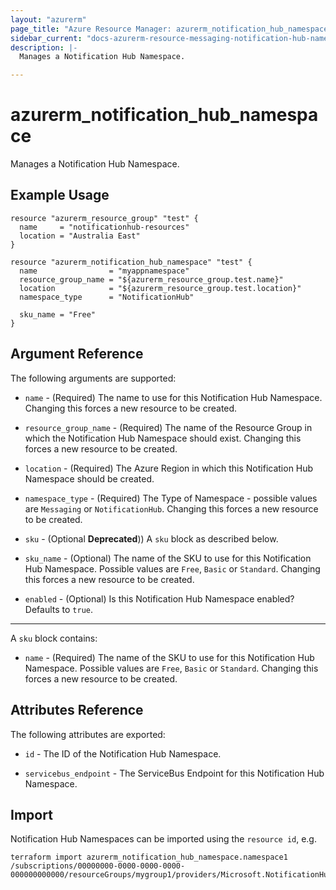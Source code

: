 ```yaml
---
layout: "azurerm"
page_title: "Azure Resource Manager: azurerm_notification_hub_namespace"
sidebar_current: "docs-azurerm-resource-messaging-notification-hub-namespace"
description: |-
  Manages a Notification Hub Namespace.

---
```


# azurerm_notification_hub_namespace

Manages a Notification Hub Namespace.

## Example Usage

```hcl
resource "azurerm_resource_group" "test" {
  name     = "notificationhub-resources"
  location = "Australia East"
}

resource "azurerm_notification_hub_namespace" "test" {
  name                = "myappnamespace"
  resource_group_name = "${azurerm_resource_group.test.name}"
  location            = "${azurerm_resource_group.test.location}"
  namespace_type      = "NotificationHub"

  sku_name = "Free"
}
```

## Argument Reference

The following arguments are supported:

* `name` - (Required) The name to use for this Notification Hub Namespace. Changing this forces a new resource to be created.

* `resource_group_name` - (Required) The name of the Resource Group in which the Notification Hub Namespace should exist. Changing this forces a new resource to be created.

* `location` - (Required) The Azure Region in which this Notification Hub Namespace should be created.

* `namespace_type` - (Required) The Type of Namespace - possible values are `Messaging` or `NotificationHub`. Changing this forces a new resource to be created.

* `sku` - (Optional **Deprecated**)) A `sku` block as described below.

* `sku_name` - (Optional) The name of the SKU to use for this Notification Hub Namespace. Possible values are `Free`, `Basic` or `Standard`. Changing this forces a new resource to be created.

* `enabled` - (Optional) Is this Notification Hub Namespace enabled? Defaults to `true`.

----

A `sku` block contains:

* `name` - (Required) The name of the SKU to use for this Notification Hub Namespace. Possible values are `Free`, `Basic` or `Standard`. Changing this forces a new resource to be created.

## Attributes Reference

The following attributes are exported:

* `id` - The ID of the Notification Hub Namespace.

* `servicebus_endpoint` - The ServiceBus Endpoint for this Notification Hub Namespace.

## Import

Notification Hub Namespaces can be imported using the `resource id`, e.g.

```shell
terraform import azurerm_notification_hub_namespace.namespace1 /subscriptions/00000000-0000-0000-0000-000000000000/resourceGroups/mygroup1/providers/Microsoft.NotificationHubs/namespaces/{namespaceName}
```
